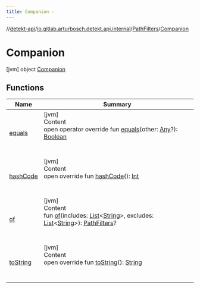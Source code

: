```yaml
---
title: Companion -
---
```

//[detekt-api](../../../index.md)/[io.gitlab.arturbosch.detekt.api.internal](../../index.md)/[PathFilters](../index.md)/[Companion](index.md)



# Companion  
 [jvm] object [Companion](index.md)   


## Functions  
  
|  Name|  Summary| 
|---|---|
| [equals](../../-simple-notification/index.md#kotlin/Any/equals/#kotlin.Any?/PointingToDeclaration/)| [jvm]  <br>Content  <br>open operator override fun [equals](../../-simple-notification/index.md#kotlin/Any/equals/#kotlin.Any?/PointingToDeclaration/)(other: [Any](https://kotlinlang.org/api/latest/jvm/stdlib/kotlin/-any/index.html)?): [Boolean](https://kotlinlang.org/api/latest/jvm/stdlib/kotlin/-boolean/index.html)  <br><br><br>
| [hashCode](../../-simple-notification/index.md#kotlin/Any/hashCode/#/PointingToDeclaration/)| [jvm]  <br>Content  <br>open override fun [hashCode](../../-simple-notification/index.md#kotlin/Any/hashCode/#/PointingToDeclaration/)(): [Int](https://kotlinlang.org/api/latest/jvm/stdlib/kotlin/-int/index.html)  <br><br><br>
| [of](of.md)| [jvm]  <br>Content  <br>fun [of](of.md)(includes: [List](https://kotlinlang.org/api/latest/jvm/stdlib/kotlin.collections/-list/index.html)<[String](https://kotlinlang.org/api/latest/jvm/stdlib/kotlin/-string/index.html)>, excludes: [List](https://kotlinlang.org/api/latest/jvm/stdlib/kotlin.collections/-list/index.html)<[String](https://kotlinlang.org/api/latest/jvm/stdlib/kotlin/-string/index.html)>): [PathFilters](../index.md)?  <br><br><br>
| [toString](index.md#kotlin/Any/toString/#/PointingToDeclaration/)| [jvm]  <br>Content  <br>open override fun [toString](index.md#kotlin/Any/toString/#/PointingToDeclaration/)(): [String](https://kotlinlang.org/api/latest/jvm/stdlib/kotlin/-string/index.html)  <br><br><br>

